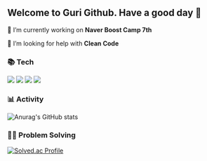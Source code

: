 ## Welcome to Guri Github. Have a good day 👋

<!-- ![header](https://capsule-render.vercel.app/api?type=wave&color=auto&height=300&section=header&text=KimJinSung%20&fontSize=90) -->

<!-- **CEOJINSUNG/CEOJINSUNG** is a ✨ _special_ ✨ repository because its `README.md` (this file) appears on your GitHub profile. -->

🔭 I’m currently working on **Naver Boost Camp 7th** <br />
<!-- 🌱 I’m currently learning **Spring Boot, Docker/Kubernetes** -->
<!-- - 👯 I’m looking to collaborate on ... -->
🤔 I’m looking for help with **Clean Code**
<!-- - 💬 Ask me about ... -->
<!-- - 📫 How to reach me: ... -->
<!-- - ⚡ Fun fact: ... -->

### 📚 Tech
<div style="center">
  <img src="https://img.shields.io/badge/Spring-6DB33F?style=flat-square&logo=Spring&logoColor=white"/>
  <img src="https://img.shields.io/badge/Django-092E20?style=flat-square&logo=Django&logoColor=white"/>
  <img src="https://img.shields.io/badge/Node.js-339933?style=flat-square&logo=Node.js&logoColor=white"/>
  <img src="https://img.shields.io/badge/Docker-2496ED?style=flat-square&logo=Docker&logoColor=white"/>
</div>
  
### 📊 Activity

![Anurag's GitHub stats](https://github-readme-stats.vercel.app/api?username=CEOJINSUNG&count_private=true)

### 💪🏻 Problem Solving

[![Solved.ac Profile](http://mazassumnida.wtf/api/v2/generate_badge?boj=jinsungone)](https://solved.ac/jinsungone/)
